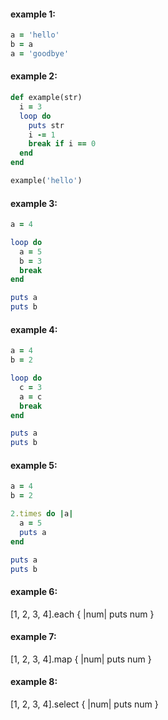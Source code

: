 #### example 1:
```ruby
a = 'hello'
b = a
a = 'goodbye'
```


#### example 2:
```ruby
def example(str)
  i = 3
  loop do
    puts str
    i -= 1
    break if i == 0
  end
end

example('hello')
```

#### example 3:
```ruby
a = 4

loop do
  a = 5
  b = 3
  break
end

puts a
puts b
```

#### example 4:
```ruby
a = 4
b = 2

loop do
  c = 3
  a = c
  break
end

puts a
puts b
```

#### example 5:

```ruby
a = 4
b = 2

2.times do |a|
  a = 5
  puts a
end

puts a
puts b
```

#### example 6:
[1, 2, 3, 4].each { |num| puts num }

#### example 7:
[1, 2, 3, 4].map { |num| puts num }

#### example 8:
[1, 2, 3, 4].select { |num| puts num }
